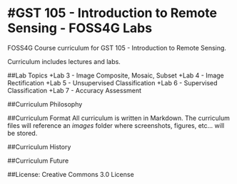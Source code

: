 #GST 105 - Introduction to Remote Sensing - FOSS4G Labs
================
FOSS4G Course curriculum for GST 105 - Introduction to Remote Sensing.  

Curriculum includes lectures and labs.

##Lab Topics
+Lab 3 - Image Composite, Mosaic, Subset
+Lab 4 - Image Rectification
+Lab 5 - Unsupervised Classification
+Lab 6 - Supervised Classification
+Lab 7 - Accuracy Assessment

##Curriculum Philosophy

##Curriculum Format
All curriculum is written in Markdown.  The curriculum files will reference an *images* folder where screenshots, figures, etc... will be stored.

##Curriculum History

##Curriculum Future

##License: Creative Commons 3.0 License
